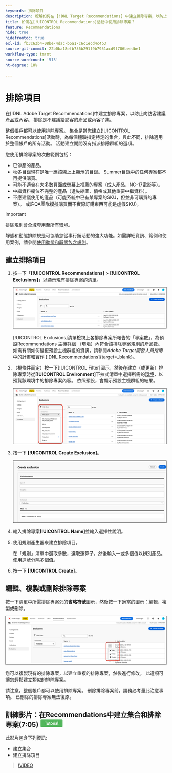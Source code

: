 ```yaml
---
keywords: 排除項目
description: 瞭解如何在 [!DNL Target Recommendations] 中建立排除專案，以防止向訪客建議產品或內容。
title: 如何在[!UICONTROL Recommendations]活動中使用排除專案？
feature: Recommendations
hide: true
hidefromtoc: true
exl-id: fb3c63b4-08be-4dac-b5a1-c6c1ecd4c4b3
source-git-commit: 22b0ba18efb736b291f9b7951acd9f706beedbe1
workflow-type: tm+mt
source-wordcount: '513'
ht-degree: 18%

---
```


# 排除項目

在[!DNL Adobe Target Recommendations]中建立排除專案，以防止向訪客建議產品或內容。 排除是不建議給訪客的產品或內容子集。

整個帳戶都可以使用排除專案。 集合是當您建立[!UICONTROL Recommendations]活動時，為每個體驗指定特定的集合，與此不同，排除適用於整個帳戶的所有活動。 活動建立期間沒有指派排除群組的選項。

您使用排除專案的次數範例包括：

* 已停產的產品。
* 秋冬目錄現在是唯一應該線上上顯示的目錄。 Summer目錄中的任何專案都不再提供購買。
* 可能不適合在大多數頁面或熒幕上推薦的專案（成人產品、NC-17電影等）。
* 中繼資料欄位不完整的產品（遺失縮圖、價格或其他重要中繼資料）。
* 不應建議使用的產品（可能系統中已有某專案的SKU，但並非可購買的專案）。 或許QA團隊模擬購買而不實際訂購東西可能是虛假SKU)。

>[!IMPORTANT]
>
>排除規則會全域套用至所有[環境](/help/main/administrating-target/environments.md)。
>
>靜態和動態排除規是可協助您從事行銷活動的強大功能。如需詳細資訊、範例和使用案例，請參閱[使用動態和靜態包含規則](/help/main/c-recommendations/c-algorithms/use-dynamic-and-static-inclusion-rules.md#concept_4CB5C0FA705D4E449BD0B37B3D987F9F)。

## 建立排除項目

1. 按一下「**[!UICONTROL Recommendations]** > **[!UICONTROL Exclusions]**」以顯示現有排除專案的清單。

   ![排除專案清單影像](assets/exclusions-list.png)

   [!UICONTROL Exclusions]清單檢視上各排除專案所報告的「專案數」，為預設Recommendations [主機群組](/help/main/administrating-target/hosts.md) （環境）內符合該排除專案規則的產品數。 如需有關如何變更預設主機群組的資訊，請參閱&#x200B;*Adobe Target開發人員指南*&#x200B;中的[計畫和實作 [!DNL Recommendations]](https://experienceleague.adobe.com/en/docs/target-dev/developer/recommendations){target=_blank}。

1. （視條件而定）按一下[!UICONTROL Filter]圖示，然後在建立（或更新）排除專案時從&#x200B;**[!UICONTROL Environment]**&#x200B;下拉式清單中選擇所需的[環境](/help/main/administrating-target/environments.md)，以預覽該環境中的排除專案內容。 依照預設，會顯示預設主機群組的結果。

   ![建立排除項目](/help/main/c-recommendations/c-products/assets/choose-environment.png)

1. 按一下 **[!UICONTROL Create Exclusion]**。

   ![建立排除對話方塊](/help/main/c-recommendations/c-products/assets/create-exclusion.png)

1. 輸入排除專案&#x200B;**[!UICONTROL Name]**&#x200B;並輸入選擇性說明。

1. 使用規則產生器來建立排除項目。

   在「規則」清單中選取參數，選取運算子，然後輸入一或多個值以辨別產品。使用逗號分隔多個值。

1. 按一下 **[!UICONTROL Create]**。

<!-- ## Create an exclusion using Advanced Search

You can also create exclusions using [!UICONTROL Advanced Search] on the [Catalog Search](/help/main/c-recommendations/c-products/catalog-search.md#save-as) page ( [!UICONTROL Recommendations] > [!UICONTROL Catalog Search] > [!UICONTROL Advanced Search]). 

![Save as dialog](/help/main/c-recommendations/c-products/assets/save-as.png)

After creating a search using "id > contains," for example, you can then click [!UICONTROL Save As] > [!UICONTROL Exclusion].

>[!IMPORTANT]
>
>The [!UICONTROL Advanced Search] functionality is case-insensitive; however, products returned at the time of delivery are based on case-sensitive search. This mismatch might lead to confusion. Ensure that you consider case-sensitivity when you create exclusions based on results using the Advanced Search functionality. For example, if you perform a search for "Holiday," that initial search lists results containing "Holiday" and "holiday." If you then create an exclusion with the intent to exclude products containing "holiday," only products containing "holiday" are excluded. Products containing "Holiday" are not excluded. -->

## 編輯、複製或刪除排除專案

按一下清單中所需排除專案旁的&#x200B;**省略符號**&#x200B;圖示，然後按一下適當的圖示：編輯、複製或刪除。

![選項：編輯、複製和刪除](/help/main/c-recommendations/c-products/assets/edit-copy-delete.png)

您可以複製現有的排除專案，以建立重複的排除專案，然後進行修改。 此選項可讓您輕鬆建立類似的排除專案。

請注意，整個帳戶都可以使用排除專案。 刪除排除專案前，請務必考量此注意事項。 已刪除的排除專案無法復原。

## 訓練影片：在Recommendations中建立集合和排除專案(7:05) ![教學課程徽章](/help/main/assets/tutorial.png)

此影片包含下列資訊:

* 建立集合
* 建立排除項目

>[!VIDEO](https://video.tv.adobe.com/v/27689)
